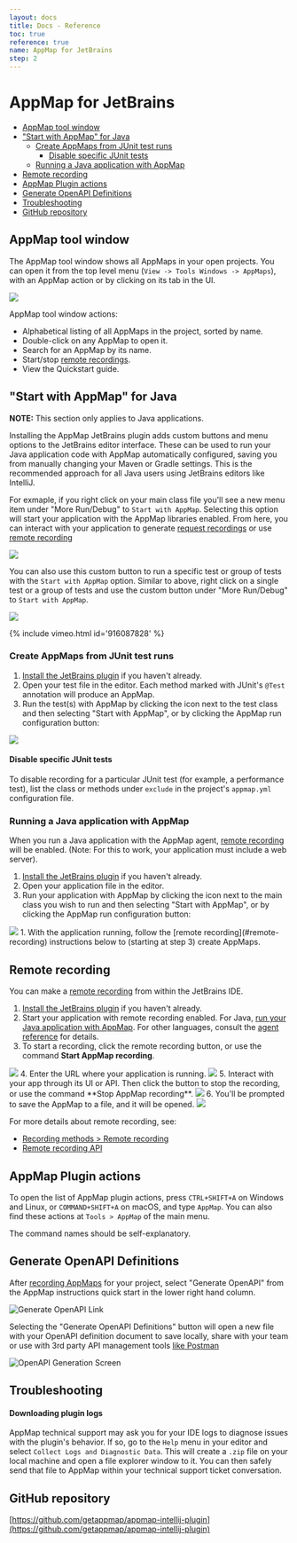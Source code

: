 ```yaml
---
layout: docs
title: Docs - Reference
toc: true
reference: true
name: AppMap for JetBrains
step: 2
---
```


# AppMap for JetBrains

- [AppMap tool window](#appmap-tool-window)
- ["Start with AppMap" for Java](#start-with-appmap-for-java)
  - [Create AppMaps from JUnit test runs](#create-appmaps-from-junit-test-runs)
    - [Disable specific JUnit tests](#disable-specific-junit-tests)
  - [Running a Java application with AppMap](#running-a-java-application-with-appmap)
- [Remote recording](#remote-recording)
- [AppMap Plugin actions](#appmap-plugin-actions)
- [Generate OpenAPI Definitions](#generate-openapi-definitions)
- [Troubleshooting](#troubleshooting)
- [GitHub repository](#github-repository)

## AppMap tool window

The AppMap tool window shows all AppMaps in your open projects. You can open it from the top level menu (`View -> Tools Windows -> AppMaps`), with an AppMap action or by clicking on its tab in the UI.

<img class="intellij-screenshot" src="/assets/img/intellij-appmap-tool-window.webp"/>

AppMap tool window actions:

- Alphabetical listing of all AppMaps in the project, sorted by name.
- Double-click on any AppMap to open it.
- Search for an AppMap by its name.
- Start/stop [remote recordings](#remote-recording).
- View the Quickstart guide.

## "Start with AppMap" for Java

**NOTE:** This section only applies to Java applications.

Installing the AppMap JetBrains plugin adds custom buttons and menu options to the JetBrains editor interface. These can be used to run your Java application code with AppMap automatically configured, saving you from manually changing your Maven or Gradle settings. This is the recommended approach for all Java users using JetBrains editors like IntelliJ.

For exmaple, if you right click on your main class file you'll see a new menu item under "More Run/Debug" to `Start with AppMap`. Selecting this option will start your application with the AppMap libraries enabled.  From here, you can interact with your application to generate [request recordings](/docs/reference/appmap-java.html#requests-recording) or use [remote recording](#remote-recording)

<img class="intellij-screenshot" src="/assets/img/jetbrains-run-main-with-appmap.webp"/>

You can also use this custom button to run a specific test or group of tests with the `Start with AppMap` option. Similar to above, right click on a single test or a group of tests and use the custom button under "More Run/Debug" to `Start with AppMap`.

<img class="intellij-screenshot" src="/assets/img/jetbrains-run-test-with-appmap.webp"/>

{% include vimeo.html id='916087828' %}

### Create AppMaps from JUnit test runs

1. [Install the JetBrains plugin](https://plugins.jetbrains.com/plugin/16701-appmap) if you haven't already.
2. Open your test file in the editor. Each method marked with JUnit's `@Test` annotation will produce an AppMap.
3. Run the test(s) with AppMap by clicking the icon next to the test class and then selecting "Start with AppMap", or by clicking the AppMap run configuration button:
<img class="intellij-screenshot" src="/assets/img/run-config-test.png"/>

#### Disable specific JUnit tests

To disable recording for a particular JUnit test (for example, a performance
test), list the class or methods under `exclude` in the project's `appmap.yml` configuration file.

### Running a Java application with AppMap

When you run a Java application with the AppMap agent, [remote recording](/docs/recording-methods.html#remote-recording) will be enabled. (Note: For this to work, your application must include a web server).

1. [Install the JetBrains plugin](https://plugins.jetbrains.com/plugin/16701-appmap) if you haven't already.
2. Open your application file in the editor.
3. Run your application with AppMap by clicking the icon next to the main class you wish to run and then selecting "Start with AppMap", or by clicking the AppMap run configuration button:
<img class="intellij-screenshot" src="/assets/img/run-config-start.png"/>
1. With the application running, follow the [remote recording](#remote-recording) instructions below to (starting at step 3) create AppMaps.

## Remote recording

You can make a [remote recording](../recording-methods#remote-recording) from within the JetBrains IDE. 

1. [Install the JetBrains plugin](https://plugins.jetbrains.com/plugin/16701-appmap) if you haven't already.
2. Start your application with remote recording enabled. For Java, [run your Java application with AppMap](#running-a-java-application-with-appmap). For other languages, consult the [agent reference](/docs/reference) for details.
3. To start a recording, click the remote recording button, or use the command **Start AppMap recording**. 
<img class="intellij-screenshot" src="/assets/img/docs/intellij-remote-start.png"/>
4. Enter the URL where your application is running.
<img class="intellij-screenshot" src="/assets/img/docs/intellij-remote-url.png"/>
5. Interact with your app through its UI or API. Then click the button to stop the recording, or use the command **Stop AppMap recording**. 
<img class="intellij-screenshot" src="/assets/img/docs/intellij-remote-stop.png"/>
6. You'll be prompted to save the AppMap to a file, and it will be opened.
<img class="intellij-screenshot" src="/assets/img/docs/intellij-remote-save.png"/>

For more details about remote recording, see:

* [Recording methods > Remote recording](/docs/recording-methods)
* [Remote recording API](../reference/remote-recording-api)

## AppMap Plugin actions

To open the list of AppMap plugin actions, press `CTRL+SHIFT+A` on Windows and Linux, or `COMMAND+SHIFT+A` on macOS, and type `AppMap`. You can also find these actions at `Tools > AppMap` of the main menu.

The command names should be self-explanatory. 

## Generate OpenAPI Definitions

After [recording AppMaps](/docs/recording-methods.html) for your project, select "Generate OpenAPI" from the AppMap instructions quick start in the lower right hand column. 

![Generate OpenAPI Link](/assets/img/openapi/jetbrains-1.webp)

Selecting the "Generate OpenAPI Definitions" button will open a new file with your OpenAPI definition document to save locally, share with your team or use with 3rd party API management tools [like Postman](https://blog.postman.com/new-postman-integration-with-appmap-create-and-manage-always-accurate-collections/)

![OpenAPI Generation Screen](/assets/img/openapi/jetbrains-2.webp)  

## Troubleshooting

#### Downloading plugin logs

AppMap technical support may ask you for your IDE logs to diagnose issues with the plugin's behavior. If so, go to the `Help` menu in your editor and select `Collect Logs and Diagnostic Data`. This will create a `.zip` file on your local machine and open a file explorer window to it. You can then safely send that file to AppMap within your technical support ticket conversation.

## GitHub repository

[https://github.com/getappmap/appmap-intellij-plugin](https://github.com/getappmap/appmap-intellij-plugin)
